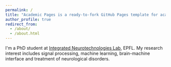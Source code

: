 ```yaml
---
permalink: /
title: "Academic Pages is a ready-to-fork GitHub Pages template for academic personal websites"
author_profile: true
redirect_from: 
  - /about/
  - /about.html
---
```


I'm a PhD student at [Integrated Neurotechnologies Lab](https://www.epfl.ch/labs/inl/), EPFL. My research interest includes signal processing, machine learning, brain-machine interface and treatment of neurological disorders.

